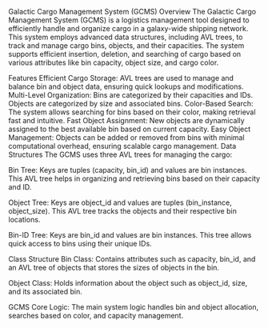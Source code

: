 Galactic Cargo Management System (GCMS)
Overview
The Galactic Cargo Management System (GCMS) is a logistics management tool designed to efficiently handle and organize cargo in a galaxy-wide shipping network. This system employs advanced data structures, including AVL trees, to track and manage cargo bins, objects, and their capacities. The system supports efficient insertion, deletion, and searching of cargo based on various attributes like bin capacity, object size, and cargo color.

Features
Efficient Cargo Storage: AVL trees are used to manage and balance bin and object data, ensuring quick lookups and modifications.
Multi-Level Organization:
Bins are categorized by their capacities and IDs.
Objects are categorized by size and associated bins.
Color-Based Search: The system allows searching for bins based on their color, making retrieval fast and intuitive.
Fast Object Assignment: New objects are dynamically assigned to the best available bin based on current capacity.
Easy Object Management: Objects can be added or removed from bins with minimal computational overhead, ensuring scalable cargo management.
Data Structures
The GCMS uses three AVL trees for managing the cargo:

Bin Tree: Keys are tuples (capacity, bin_id) and values are bin instances. This AVL tree helps in organizing and retrieving bins based on their capacity and ID.

Object Tree: Keys are object_id and values are tuples (bin_instance, object_size). This AVL tree tracks the objects and their respective bin locations.

Bin-ID Tree: Keys are bin_id and values are bin instances. This tree allows quick access to bins using their unique IDs.

Class Structure
Bin Class: Contains attributes such as capacity, bin_id, and an AVL tree of objects that stores the sizes of objects in the bin.

Object Class: Holds information about the object such as object_id, size, and its associated bin.

GCMS Core Logic: The main system logic handles bin and object allocation, searches based on color, and capacity management.